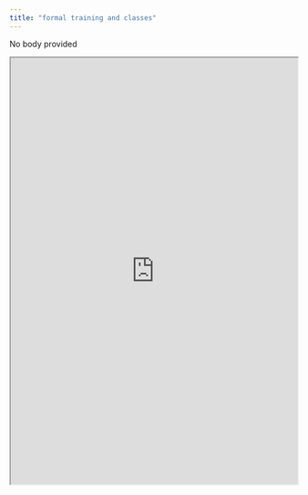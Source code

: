 ```yaml
---
title: "formal training and classes"
---
```


No body provided
<iframe height="750" width="100%" src="https://ewelton.github.io/ktest/wiki.html#formal%20training%20and%20classes"></iframe>
